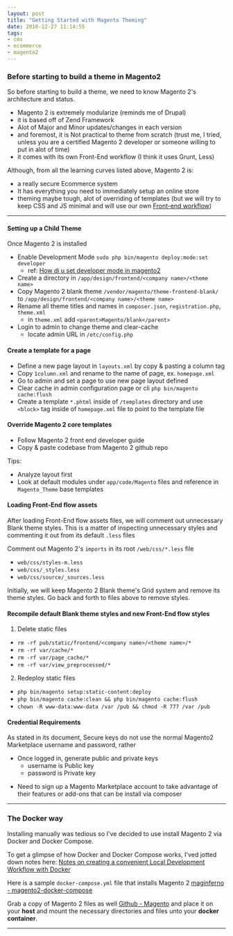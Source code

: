 ```yaml
---
layout: post
title: "Getting Started with Magento Theming"
date: 2016-12-27 11:14:55
tags:
- cms
- ecommerce
- magento2
---
```


### Before starting to build a theme in Magento2

So before starting to build a theme, we need to know Magento 2's architecture and status.

- Magento 2 is extremely modularize (reminds me of Drupal)
- it is based off of Zend Framework
- Alot of Major and Minor updates/changes in each version
- and foremost, it is Not practical to theme from scratch (trust me, I tried, unless you are a certified Magento 2 developer or someone willing to put in alot of time)
- it comes with its own Front-End workflow (I think it uses Grunt, Less)

Although, from all the learning curves listed above, Magento 2 is:

- a really secure Ecommerce system
- It has everything you need to immediately setup an online store
- theming maybe tough, alot of overriding of templates (but we will try to keep CSS and JS minimal and will use our own [Front-end workflow](https://github.com/rlynjb/frontendflow))

-----

#### **Setting up a Child Theme**

Once Magento 2 is installed

- Enable Development Mode `sudo php bin/magento deploy:mode:set developer`
  - ref: [How di u set developer mode in magento2](http://magento.stackexchange.com/questions/13125/how-do-i-set-developer-mode-in-magento-2)
- Create a directory in `/app/design/frontend/<company name>/<theme name>`
- Copy Magento 2 blank theme `/vendor/magento/theme-frontend-blank/` to `/app/design/frontend/<company name>/<theme name>`
- Rename all theme titles and names in `composer.json`, `registration.php`, `theme.xml`
  - in `theme.xml` add `<parent>Magento/blank</parent>`
- Login to admin to change theme and clear-cache
  - locate admin URL in `/etc/config.php`


#### **Create a template for a page**

- Define a new page layout in `layouts.xml` by copy & pasting a column tag
- Copy `1column.xml` and rename to the name of page, ex. `homepage.xml`
- Go to admin and set a page to use new page layout defined
- Clear cache in admin configuration page or cli `php bin/magento cache:flush`
- Create a template `*.phtml` inside of `/templates` directory and use `<block>` tag inside of `homepage.xml` file to point to the template file


#### **Override Magento 2 core templates**

- Follow Magento 2 front end developer guide
- Copy & paste codebase from Magento 2 github repo

Tips:

- Analyze layout first
- Look at default modules under `app/code/Magento` files and reference in `Magento_Theme` base templates


#### **Loading Front-End flow assets**

After loading Front-End flow assets files, we will comment out unnecessary Blank theme styles. This is a matter of inspecting unnecessary styles and commenting it out from its default `.less` files

Comment out Magento 2's `imports` in its root `/web/css/*.less` file

- `web/css/styles-m.less`
- `web/css/_styles.less`
- `web/css/source/_sources.less`

Initially, we will keep Magento 2 Blank theme's Grid system and remove its theme styles. Go back and forth to files above to remove styles.


#### **Recompile default Blank theme styles and new Front-End flow styles**

1. Delete static files
  - `rm -rf pub/static/frontend/<company name>/<theme name>/*`
  - `rm -rf var/cache/*`
  - `rm -rf var/page_cache/*`
  - `rm -rf var/view_preprocessed/*`
2. Redeploy static files
  - `php bin/magento setup:static-content:deploy`
  - `php bin/magento cache:clean && php bin/magento cache:flush`
  - `chown -R www-data:www-data /var /pub && chmod -R 777 /var /pub`


#### **Credential Requirements**

As stated in its document, Secure keys do not use the normal Magento2 Marketplace username and password, rather

- Once logged in, generate public and private keys
  - username is Public key
  - password is Private key

* Need to sign up a Magento Marketplace account to take advantage of their features or add-ons that can be install via composer

-----

### The Docker way

Installing manually was tedious so I've decided to use install Magento 2 via Docker and Docker Compose.

To get a glimpse of how Docker and Docker Compose works, I'ved jotted down notes here: [Notes on creating a convenient Local Development Workflow with Docker](Notes-on-creating-a-convenient-local-development-workflow-with-Docker)

Here is a sample `docker-compose.yml` file that installs Magento 2 [maginferno - magento2-docker-compose](https://github.com/mageinferno/magento2-docker-compose)

Grab a copy of Magento 2 files as well [Github - Magento](https://github.com/magento/magento2.git) and place it on your **host** and mount the necessary directories and files unto your **docker container**.

-----

